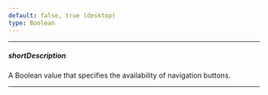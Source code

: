 ```yaml
---
default: false, true (desktop)
type: Boolean
---
```

---
##### shortDescription
A Boolean value that specifies the availability of navigation buttons.

---

